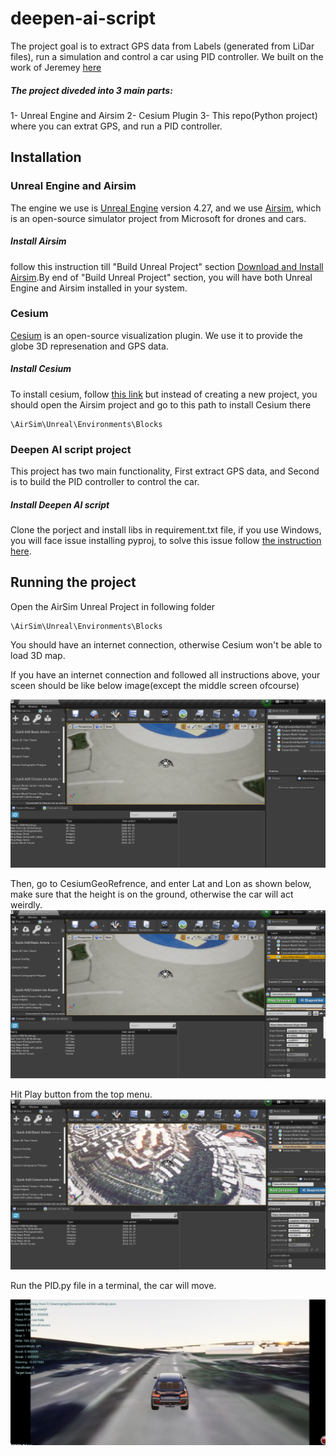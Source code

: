 # deepen-ai-script

The project goal is to extract GPS data from Labels (generated from LiDar files), run a simulation and control a car using PID controller. We built on the work of Jeremey [here](https://github.com/JeremyBYU/airsimgeo)

##### The project diveded into 3 main parts:

1- Unreal Engine and Airsim
2- Cesium Plugin
3- This repo(Python project) where you can extrat GPS, and run a PID controller.

## Installation

### Unreal Engine and Airsim

The engine we use is [Unreal Engine](https://www.unrealengine.com/en-US) version 4.27, and we use [Airsim](https://microsoft.github.io/AirSim/), which is an open-source simulator project from Microsoft for drones and cars.

##### Install Airsim

follow this instruction till "Build Unreal Project" section [Download and Install Airsim](https://microsoft.github.io/AirSim/build_windows/).By end of "Build Unreal Project" section, you will have both Unreal Engine and Airsim installed in your system.

### Cesium

[Cesium](https://cesium.com/platform/cesium-for-unreal/) is an open-source visualization plugin. We use it to provide the globe 3D represenation and GPS data.

##### Install Cesium

To install cesium, follow [this link](https://cesium.com/learn/unreal/unreal-quickstart/) but instead of creating a new project, you should open the Airsim project and go to this path to install Cesium there

```
\AirSim\Unreal\Environments\Blocks
```

### Deepen AI script project

This project has two main functionality, First extract GPS data, and Second is to build the PID controller to control the car.

##### Install Deepen AI script

Clone the porject and install libs in requirement.txt file, if you use Windows, you will face issue installing pyproj, to solve this issue follow [the instruction here](https://stackoverflow.com/a/71346374).

## Running the project

Open the AirSim Unreal Project in following folder

```
\AirSim\Unreal\Environments\Blocks
```

You should have an internet connection, otherwise Cesium won't be able to load 3D map.

If you have an internet connection and followed all instructions above, your sceen should be like below image(except the middle screen ofcourse)

![](</img/Screenshot%20(4).png>)

Then, go to CesiumGeoRefrence, and enter Lat and Lon as shown below, make sure that the height is on the ground, otherwise the car will act weirdly.
![](</img/Screenshot%20(5).png>)

Hit Play button from the top menu.
![](</img/Screenshot%20(6).png>)

Run the PID.py file in a terminal, the car will move.

![](/img/result.png)
